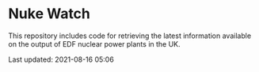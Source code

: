 # Nuke Watch

This repository includes code for retrieving the latest information available on the output of EDF nuclear power plants in the UK.

Last updated: 2021-08-16 05:06